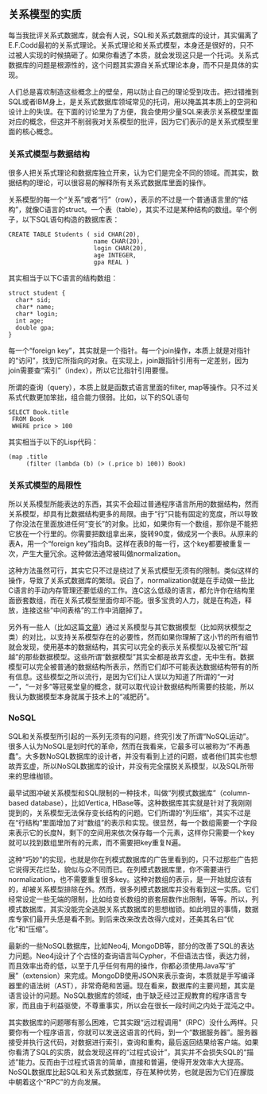 　　 

## 关系模型的实质

每当我批评关系式数据库，就会有人说，SQL和关系式数据库的设计，其实偏离了E.F.Codd最初的关系式理论。关系式理论和关系式模型，本身还是很好的，只不过被人实现的时候搞砸了。如果你看透了本质，就会发现这只是一个托词。关系式数据库的问题是根源性的，这个问题其实源自关系式理论本身，而不只是具体的实现。

人们总是喜欢制造这些概念上的壁垒，用以防止自己的理论受到攻击。把过错推到SQL或者IBM身上，是关系式数据库领域常见的托词，用以掩盖其本质上的空洞和设计上的失误。在下面的讨论里为了方便，我会使用少量SQL来表示关系模型里面对应的概念，但这并不削弱我对关系模型的批评，因为它们表示的是关系式模型里面的核心概念。

### 关系式模型与数据结构

很多人把关系式理论和数据库独立开来，认为它们是完全不同的领域。而其实，数据结构的理论，可以很容易的解释所有关系式数据库里面的操作。

关系模型的每一个“关系”或者“行”（row），表示的不过是一个普通语言里的“结构”，就像C语言的struct。一个表（table），其实不过是某种结构的数组。举个例子，以下SQL语句构造的数据库表：
    
    
    CREATE TABLE Students ( sid CHAR(20),
                            name CHAR(20),
                            login CHAR(20),
                            age INTEGER,
                            gpa REAL )
    

其实相当于以下C语言的结构数组：
    
    
    struct student {
      char* sid;
      char* name;
      char* login;
      int age;
      double gpa;
    }
    

每一个“foreign key”，其实就是一个指针。每一个join操作，本质上就是对指针的“访问”，找到它所指向的对象。在实现上，join跟指针引用有一定差别，因为 join需要查“索引”（index），所以它比指针引用要慢。

所谓的查询（query），本质上就是函数式语言里面的filter, map等操作。只不过关系式代数更加笨拙，组合能力很弱。比如，以下的SQL语句
    
    
    SELECT Book.title
     FROM Book
     WHERE price > 100
    

其实相当于以下的Lisp代码：
    
    
    (map .title
         (filter (lambda (b) (> (.price b) 100)) Book)
    

### 关系式模型的局限性

所以关系模型所能表达的东西，其实不会超过普通程序语言所用的数据结构，然而关系模型，却具有比数据结构更多的局限。由于“行”只能有固定的宽度，所以导致了你没法在里面放进任何“变长”的对象。比如，如果你有一个数组，那你是不能把它放在一个行里的。你需要把数组拿出来，旋转90度，做成另一个表B。从原来的表A，用一个“foreign key”指向B。这样在表B的每一行，这个key都要被重复一次，产生大量冗余。这种做法通常被叫做normalization。

这种方法虽然可行，其实它只不过是绕过了关系式模型无须有的限制。类似这样的操作，导致了关系式数据库的繁琐。说白了，normalization就是在手动做一些比C语言的手动内存管理还要低级的工作。连C这么低级的语言，都允许你在结构里面嵌套数组，而在关系式模型里面你却不能。很多宝贵的人力，就是在构造，释放，连接这些“中间表格”的工作中消磨掉了。

另外有一些人（比如这篇[文章](http://citeseerx.ist.psu.edu/viewdoc/summary?doi=10.1.1.113.5640)）通过关系模型与其它数据模型（比如网状模型之类）的对比，以支持关系模型存在的必要性，然而如果你理解了这小节的所有细节就会发现，使用基本的数据结构，其实可以完全的表示关系模型以及被它所“超越”的那些数据模型。这些所谓“数据模型”其实全都是故弄玄虚，无中生有。数据模型可以完全被普通的数据结构所表示，然而它们却不可能表达数据结构带有的所有信息。这些模型之所以流行，是因为它们让人误以为知道了所谓的“一对一”，“一对多”等冠冕堂皇的概念，就可以取代设计数据结构所需要的技能，所以我认为数据模型本身就属于技术上的“减肥药”。

### NoSQL

SQL和关系模型所引起的一系列无须有的问题，终究引发了所谓“NoSQL运动”。很多人认为NoSQL是划时代的革命，然而在我看来，它最多可以被称为“不再愚蠢”。大多数NoSQL数据库的设计者，并没有看到上述的问题，或者他们其实也想故弄玄虚，所以NoSQL数据库的设计，并没有完全摆脱关系模型，以及SQL所带来的思维枷锁。

最早试图冲破关系模型和SQL限制的一种技术，叫做“列模式数据库”（column-based database），比如Vertica, HBase等。这种数据库其实就是针对了我刚刚提到的，关系模型无法保存变长结构的问题。它们所谓的“列压缩”，其实不过是在“行结构”里面增加了对“数组”的表示和实现。很显然，每一个数组需要一个字段来表示它的长度N，剩下的空间用来依次保存每一个元素，这样你只需要一个key就可以找到数组里所有的元素，而不需要把key重复N遍。

这种“巧妙”的实现，也就是你在列模式数据库的广告里看到的，只不过那些广告把它说得天花烂坠，貌似与众不同而已。在列模式数据库里，你不需要进行normalization，也不需要重复很多key。这种对数组的表示，是一开始就应该有的，却被关系模型排除在外。然而，很多列模式数据库并没有看到这一实质。它们经常设定一些无端的限制，比如给变长数组的嵌套层数作出限制，等等。所以，列模式数据库，其实没能完全逃脱关系式数据库的思想枷锁。如此明显的事情，数据库专家们最开头恁是看不到。到后来改来改去改得六成对，还美其名曰“优化”和“压缩”。

最新的一些NoSQL数据库，比如Neo4j, MongoDB等，部分的改善了SQL的表达力问题。Neo4j设计了个古怪的查询语言叫Cypher，不但语法古怪，表达力弱，而且效率出奇的低，以至于几乎任何有用的操作，你都必须使用Java写“扩展”（extension）来完成。MongoDB使用JSON来表示查询，本质就是手写编译器里的语法树（AST），非常奇葩和苦逼。现在看来，数据库的主要问题，其实是语言设计的问题。NoSQL数据库的领域，由于缺乏经过正规教育的程序语言专家，而且由于利益驱使，不尊重事实，所以会在很长一段时间之内处于混沌之中。

其实数据库的问题哪有那么困难，它其实跟“远过程调用”（RPC）没什么两样。只要你有一个程序语言，你就可以发送这语言的代码，到一个“数据服务器”。服务器接受并执行这代码，对数据进行索引，查询和重构，最后返回结果给客户端。如果你看清了SQL的实质，就会发现这样的“过程式设计”，其实并不会损失SQL的“描述”能力。反而由于过程式语言的简单，直接和普遍，使得开发效率大大提高。NoSQL数据库比起SQL和关系式数据库，存在某种优势，也就是因为它们在朦胧中朝着这个“RPC”的方向发展。
